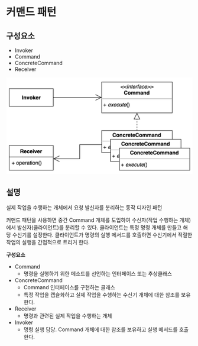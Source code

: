 # 커맨드 패턴

## 구성요소

- Invoker
- Command
- ConcreteCommand
- Receiver

![](command.png)

## 설명
실제 작업을 수행하는 개체에서 요청 발신자를 분리하는 동작 디자인 패턴

커맨드 패턴을 사용하면 중간 Command 개체를 도입하여 수신자(작업 수행하는 개체)에서 발신자(클라이언트)를 분리할 수 있다.
클라이언트는 특정 명령 개체를 만들고 해당 수신기를 설정한다. 클라이언트가 명령의 실행 메서드를 호출하면 수신기에서 적절한 작업의 실행을 간접적으로 트리거 한다.

**구성요소**
- Command
  - 명령을 실행하기 위한 메소드를 선언하는 인터페이스 또는 추상클래스
- ConcreteCommand
  - Command 인터페이스를 구현하는 클래스
  - 특정 작업을 캡슐화하고 실제 작업을 수행하는 수신기 개체에 대한 참조를 보유한다.
- Receiver
  - 명령과 관련된 실제 작업을 수행하는 개체
- Invoker
  - 명령 실행 담당. Command 개체에 대한 참조를 보유하고 실행 메서드를 호출한다. 